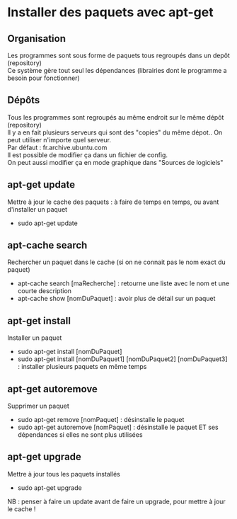 # Installer des paquets avec apt-get
## Organisation
Les programmes sont sous forme de paquets tous regroupés dans un depôt (repository)  
Ce système gère tout seul les dépendances (librairies dont le programme a besoin pour fonctionner)
## Dépôts
Tous les programmes sont regroupés au même endroit sur le même dépôt (repository)  
Il y a en fait plusieurs serveurs qui sont des "copies" du même dépot.. On peut utiliser n'importe quel serveur.  
Par défaut : fr.archive.ubuntu.com  
Il est possible de modifier ça dans un fichier de config.  
On peut aussi modifier ça en mode graphique dans "Sources de logiciels"
## apt-get update
Mettre à jour le cache des paquets : à faire de temps en temps, ou avant d'installer un paquet  
- sudo apt-get update
## apt-cache search
Rechercher un paquet dans le cache (si on ne connait pas le nom exact du paquet)  
- apt-cache search [maRecherche]  : retourne une liste avec le nom et une courte description
- apt-cache show [nomDuPaquet] : avoir plus de détail sur un paquet
## apt-get install
Installer un paquet
- sudo apt-get install [nomDuPaquet]
- sudo apt-get install [nomDuPaquet1] [nomDuPaquet2] [nomDuPaquet3] : installer plusieurs paquets en même temps
## apt-get autoremove
Supprimer un paquet
- sudo apt-get remove [nomPaquet] : désinstalle le paquet
- sudo apt-get autoremove [nomPaquet] : désinstalle le paquet ET ses dépendances si elles ne sont plus utilisées
## apt-get upgrade
Mettre à jour tous les paquets installés
- sudo apt-get upgrade  

NB : penser à faire un update avant de faire un upgrade, pour mettre à jour le cache !






